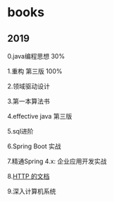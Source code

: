 # books
## 2019
0.java编程思想 30%

1.重构 第三版 100%

2.领域驱动设计

3.第一本算法书

4.effective java 第三版

5.sql进阶

6.Spring Boot 实战

7.精通Spring 4.x: 企业应用开发实战

8.[HTTP 的文档](https://developer.mozilla.org/zh-CN/docs/Web/HTTP)

9.深入计算机系统